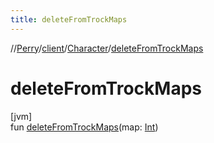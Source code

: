 ```yaml
---
title: deleteFromTrockMaps
---
```

//[Perry](../../../index.html)/[client](../index.html)/[Character](index.html)/[deleteFromTrockMaps](delete-from-trock-maps.html)



# deleteFromTrockMaps



[jvm]\
fun [deleteFromTrockMaps](delete-from-trock-maps.html)(map: [Int](https://kotlinlang.org/api/latest/jvm/stdlib/kotlin/-int/index.html))




